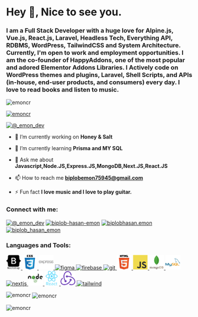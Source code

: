 <h1 align="left">Hey 👋, Nice to see you.</h1>
<h3 align="left">I am a Full Stack Developer with a huge love for Alpine.js, Vue.js, React.js, Laravel, Headless Tech, Everything API, RDBMS, WordPress, TailwindCSS and System Architecture. Currently, I'm open to work and employment opportunities. I am the co-founder of HappyAddons, one of the most popular and adored Elementor Addons Libraries. I Actively code on WordPress themes and plugins, Laravel, Shell Scripts, and APIs (in-house, end-user products, and consumers) every day. I love to read books and listen to music.</h3>

<p align="left"> <img src="https://komarev.com/ghpvc/?username=emoncr&label=Profile%20views&color=0e75b6&style=flat" alt="emoncr" /> </p>

<p align="left"> <a href="https://github.com/ryo-ma/github-profile-trophy"><img src="https://github-profile-trophy.vercel.app/?username=emoncr" alt="emoncr" /></a> </p>

<p align="left"> <a href="https://twitter.com/@_emon_dev" target="blank"><img src="https://img.shields.io/twitter/follow/@_emon_dev?logo=twitter&style=for-the-badge" alt="@_emon_dev" /></a> </p>

- 🔭 I’m currently working on **Honey & Salt**

- 🌱 I’m currently learning **Prisma and MY SQL**

- 💬 Ask me about **Javascript,Node.JS,Express.JS,MongoDB,Next.JS,React.JS**

- 📫 How to reach me **biplobemon75945@gmail.com**

- ⚡ Fun fact **I love music and I love to play guitar.**

<h3 align="left">Connect with me:</h3>
<p align="left">
<a href="https://twitter.com/@_emon_dev" target="blank"><img align="center" src="https://raw.githubusercontent.com/rahuldkjain/github-profile-readme-generator/master/src/images/icons/Social/twitter.svg" alt="@_emon_dev" height="30" width="40" /></a>
<a href="https://linkedin.com/in/biplob-hasan-emon" target="blank"><img align="center" src="https://raw.githubusercontent.com/rahuldkjain/github-profile-readme-generator/master/src/images/icons/Social/linked-in-alt.svg" alt="biplob-hasan-emon" height="30" width="40" /></a>
<a href="https://fb.com/biplobhasan.emon" target="blank"><img align="center" src="https://raw.githubusercontent.com/rahuldkjain/github-profile-readme-generator/master/src/images/icons/Social/facebook.svg" alt="biplobhasan.emon" height="30" width="40" /></a>
<a href="https://instagram.com/biplob_hasan_emon" target="blank"><img align="center" src="https://raw.githubusercontent.com/rahuldkjain/github-profile-readme-generator/master/src/images/icons/Social/instagram.svg" alt="biplob_hasan_emon" height="30" width="40" /></a>
</p>

<h3 align="left">Languages and Tools:</h3>
<p align="left"> <a href="https://getbootstrap.com" target="_blank" rel="noreferrer"> <img src="https://raw.githubusercontent.com/devicons/devicon/master/icons/bootstrap/bootstrap-plain-wordmark.svg" alt="bootstrap" width="40" height="40"/> </a> <a href="https://www.w3schools.com/css/" target="_blank" rel="noreferrer"> <img src="https://raw.githubusercontent.com/devicons/devicon/master/icons/css3/css3-original-wordmark.svg" alt="css3" width="40" height="40"/> </a> <a href="https://expressjs.com" target="_blank" rel="noreferrer"> <img src="https://raw.githubusercontent.com/devicons/devicon/master/icons/express/express-original-wordmark.svg" alt="express" width="40" height="40"/> </a> <a href="https://www.figma.com/" target="_blank" rel="noreferrer"> <img src="https://www.vectorlogo.zone/logos/figma/figma-icon.svg" alt="figma" width="40" height="40"/> </a> <a href="https://firebase.google.com/" target="_blank" rel="noreferrer"> <img src="https://www.vectorlogo.zone/logos/firebase/firebase-icon.svg" alt="firebase" width="40" height="40"/> </a> <a href="https://git-scm.com/" target="_blank" rel="noreferrer"> <img src="https://www.vectorlogo.zone/logos/git-scm/git-scm-icon.svg" alt="git" width="40" height="40"/> </a> <a href="https://www.w3.org/html/" target="_blank" rel="noreferrer"> <img src="https://raw.githubusercontent.com/devicons/devicon/master/icons/html5/html5-original-wordmark.svg" alt="html5" width="40" height="40"/> </a> <a href="https://developer.mozilla.org/en-US/docs/Web/JavaScript" target="_blank" rel="noreferrer"> <img src="https://raw.githubusercontent.com/devicons/devicon/master/icons/javascript/javascript-original.svg" alt="javascript" width="40" height="40"/> </a> <a href="https://www.mongodb.com/" target="_blank" rel="noreferrer"> <img src="https://raw.githubusercontent.com/devicons/devicon/master/icons/mongodb/mongodb-original-wordmark.svg" alt="mongodb" width="40" height="40"/> </a> <a href="https://www.mysql.com/" target="_blank" rel="noreferrer"> <img src="https://raw.githubusercontent.com/devicons/devicon/master/icons/mysql/mysql-original-wordmark.svg" alt="mysql" width="40" height="40"/> </a> <a href="https://nextjs.org/" target="_blank" rel="noreferrer"> <img src="https://cdn.worldvectorlogo.com/logos/nextjs-2.svg" alt="nextjs" width="40" height="40"/> </a> <a href="https://nodejs.org" target="_blank" rel="noreferrer"> <img src="https://raw.githubusercontent.com/devicons/devicon/master/icons/nodejs/nodejs-original-wordmark.svg" alt="nodejs" width="40" height="40"/> </a> <a href="https://reactjs.org/" target="_blank" rel="noreferrer"> <img src="https://raw.githubusercontent.com/devicons/devicon/master/icons/react/react-original-wordmark.svg" alt="react" width="40" height="40"/> </a> <a href="https://redux.js.org" target="_blank" rel="noreferrer"> <img src="https://raw.githubusercontent.com/devicons/devicon/master/icons/redux/redux-original.svg" alt="redux" width="40" height="40"/> </a> <a href="https://tailwindcss.com/" target="_blank" rel="noreferrer"> <img src="https://www.vectorlogo.zone/logos/tailwindcss/tailwindcss-icon.svg" alt="tailwind" width="40" height="40"/> </a> </p>

<p><img align="left" src="https://github-readme-stats.vercel.app/api/top-langs?username=emoncr&show_icons=true&locale=en&layout=compact" alt="emoncr" /></p>

<p>&nbsp;<img align="center" src="https://github-readme-stats.vercel.app/api?username=emoncr&show_icons=true&locale=en" alt="emoncr" /></p>

<p><img align="center" src="https://github-readme-streak-stats.herokuapp.com/?user=emoncr&" alt="emoncr" /></p>
